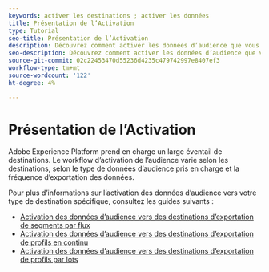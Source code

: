 ```yaml
---
keywords: activer les destinations ; activer les données
title: Présentation de l’Activation
type: Tutorial
seo-title: Présentation de l’Activation
description: Découvrez comment activer les données d’audience que vous avez dans Adobe Experience Platform vers différents types de destinations.
seo-description: Découvrez comment activer les données d’audience que vous avez dans Adobe Experience Platform vers différents types de destinations.
source-git-commit: 02c22453470d55236d4235c479742997e8407ef3
workflow-type: tm+mt
source-wordcount: '122'
ht-degree: 4%

---
```



# Présentation de l’Activation

Adobe Experience Platform prend en charge un large éventail de destinations. Le workflow d’activation de l’audience varie selon les destinations, selon le type de données d’audience pris en charge et la fréquence d’exportation des données.

Pour plus d’informations sur l’activation des données d’audience vers votre type de destination spécifique, consultez les guides suivants :

* [Activation des données d’audience vers des destinations d’exportation de segments par flux](activate-segment-streaming-destinations.md)
* [Activation des données d’audience vers des destinations d’exportation de profils en continu](activate-streaming-profile-destinations.md)
* [Activation des données d’audience vers des destinations d’exportation de profils par lots](activate-batch-profile-destinations.md)
